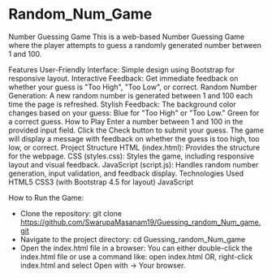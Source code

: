 # Random_Num_Game
Number Guessing Game
This is a web-based Number Guessing Game where the player attempts to guess a randomly generated number between 1 and 100.

Features
User-Friendly Interface: Simple design using Bootstrap for responsive layout.
Interactive Feedback: Get immediate feedback on whether your guess is "Too High", "Too Low", or correct.
Random Number Generation: A new random number is generated between 1 and 100 each time the page is refreshed.
Stylish Feedback: The background color changes based on your guess:
Blue for "Too High" or "Too Low."
Green for a correct guess.
How to Play
Enter a number between 1 and 100 in the provided input field.
Click the Check button to submit your guess.
The game will display a message with feedback on whether the guess is too high, too low, or correct.
Project Structure
HTML (index.html): Provides the structure for the webpage.
CSS (styles.css): Styles the game, including responsive layout and visual feedback.
JavaScript (script.js): Handles random number generation, input validation, and feedback display.
Technologies Used
HTML5
CSS3 (with Bootstrap 4.5 for layout)
JavaScript
 
How to Run the Game:
* Clone the repository:
  git clone https://github.com/SwarupaMasanam19/Guessing_random_Num_game.git
* Navigate to the project directory:
  cd Guessing_random_Num_game
* Open the index.html file in a browser:
  You can either double-click the index.html file or use a command like:
  open index.html
  OR, right-click index.html and select Open with → Your browser.
